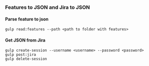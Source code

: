 ### Features to JSON and Jira to JSON

#### Parse feature to json

```
gulp read:features --path <path to folder with features>
```

#### Get JSON from Jira

```
gulp create-session --username <username> --password <password>
gulp post:jira
gulp delete-session
```
